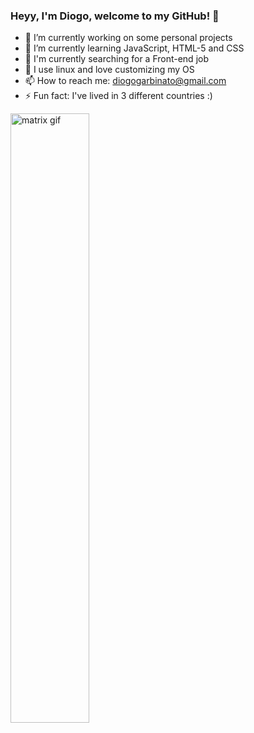 ### Heyy, I'm Diogo, welcome to my GitHub! 👋

- 🔭 I’m currently working on some personal projects
- 🌱 I’m currently learning JavaScript, HTML-5 and CSS
- 🔎 I'm currently searching for a Front-end job
- 🐧 I use linux and love customizing my OS
- 📫 How to reach me: diogogarbinato@gmail.com
- ⚡ Fun fact: I've lived in 3 different countries :) 

<img src="https://upload.wikimedia.org/wikipedia/commons/b/b9/Digital_rain_animation_medium_letters_3_clear.gif" width="50%" alt="matrix gif">
<!--
**DiogoGDF/DiogoGDF** is a ✨ _special_ ✨ repository because its `README.md` (this file) appears on your GitHub profile.

Here are some ideas to get you started:


- 👯 I’m looking to collaborate on ...
- 🤔 I’m looking for help with ...
- 💬 Ask me about ...
- 😄 Pronouns: ...

-->
